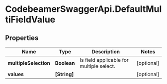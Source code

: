# CodebeamerSwaggerApi.DefaultMultiFieldValue

## Properties
Name | Type | Description | Notes
------------ | ------------- | ------------- | -------------
**multipleSelection** | **Boolean** | Is field applicable for multiple select. | [optional] 
**values** | **[String]** |  | [optional] 
